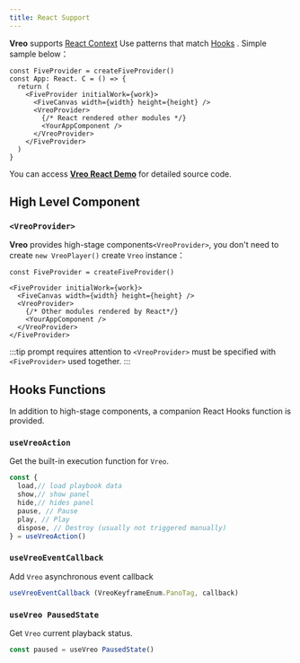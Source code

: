 ```yaml
---
title: React Support
---
```


**Vreo** supports [React Context](https://reactjs.org/docs/context.html) Use patterns that match [Hooks](https://reactjs.org/docs/hooks-intro.html) . Simple sample below：

```tsx
const FiveProvider = createFiveProvider()
const App: React. C = () => {
  return (
    <FiveProvider initialWork={work}>
      <FiveCanvas width={width} height={height} />
      <VreoProvider>
        {/* React rendered other modules */}
        <YourAppComponent />
      </VreoProvider>
    </FiveProvider>
  )
}
```

You can access [**Vreo React Demo**](https://stackblitz.com/edit/vreo-react-demo?file=src/App.tsx) for detailed source code.

## High Level Component

### `<VreoProvider>`

**Vreo** provides high-stage components`<VreoProvider>`, you don't need to create `new VreoPlayer()` create `Vreo` instance：

```tsx
const FiveProvider = createFiveProvider()

<FiveProvider initialWork={work}>
  <FiveCanvas width={width} height={height} />
  <VreoProvider>
    {/* Other modules rendered by React*/}
    <YourAppComponent />
  </VreoProvider>
</FiveProvider>
```

:::tip prompt
requires attention to `<VreoProvider>` must be specified with `<FiveProvider>` used together.
:::

## Hooks Functions

In addition to high-stage components, a companion React Hooks function is provided.

### `useVreoAction`

Get the built-in execution function for `Vreo`.

```ts
const {
  load,// load playbook data
  show,// show panel
  hide,// hides panel
  pause, // Pause
  play, // Play
  dispose, // Destroy (usually not triggered manually)
} = useVreoAction()
```

### `useVreoEventCallback`

Add `Vreo` asynchronous event callback

```ts
useVreoEventCallback (VreoKeyframeEnum.PanoTag, callback)
```

### `useVreo PausedState`

Get `Vreo` current playback status.

```ts
const paused = useVreo PausedState()
```